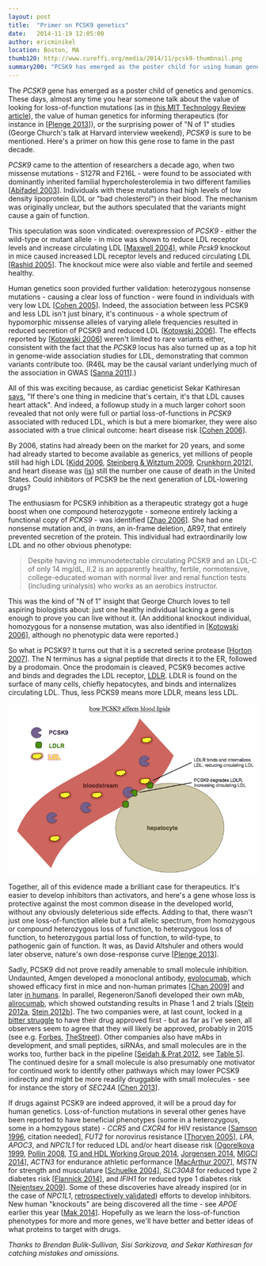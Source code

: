 ```yaml
---
layout: post
title:  "Primer on PCSK9 genetics"
date:   2014-11-19 12:05:00
author: ericminikel
location: Boston, MA
thumb120: http://www.cureffi.org/media/2014/11/pcsk9-thumbnail.png
summary200: "PCSK9 has emerged as the poster child for using human genetics to inform therapeutics. Here's a primer on how PCSK9 went from novel gene to drug target in just a few years."
---
```


The *PCSK9* gene has emerged as a poster child of genetics and genomics. These days, almost any time you hear someone talk about the value of looking for loss-of-function mutations (as in [this MIT Technology Review article](http://www.technologyreview.com/featuredstory/532421/the-search-for-exceptional-genomes/)), the value of human genetics for informing therapeutics (for instance in [[Plenge 2013]]), or the surprising power of "N of 1" studies (George Church's talk at Harvard interview weekend), *PCSK9* is sure to be mentioned. Here's a primer on how this gene rose to fame in the past decade.

*PCSK9* came to the attention of researchers a decade ago, when two missense mutations - S127R and F216L - were found to be associated with dominantly inherited familial hypercholesterolemia in two different families [[Abifadel 2003]]. Individuals with these mutations had high levels of low density lipoprotein (LDL or "bad cholesterol") in their blood. The mechanism was originally unclear, but the authors speculated that the variants might cause a gain of function.

This speculation was soon vindicated: overexpression of *PCSK9* - either the wild-type or mutant allele - in mice was shown to reduce LDL receptor levels and increase circulating LDL [[Maxwell 2004]], while *Pcsk9* knockout in mice caused increased LDL receptor levels and reduced circulating LDL [[Rashid 2005]]. The knockout mice were also viable and fertile and seemed healthy.

Human genetics soon provided further validation: heterozygous nonsense mutations - causing a clear loss of function - were found in individuals with very low LDL [[Cohen 2005]]. Indeed, the association between less PCSK9 and less LDL isn't just binary, it's continuous - a whole spectrum of hypomorphic missense alleles of varying allele frequencies resulted in reduced secretion of PCSK9 and reduced LDL [[Kotowski 2006]]. The effects reported by [[Kotowski 2006]] weren't limited to rare variants either, consistent with the fact that the *PCSK9* locus has also turned up as a top hit in genome-wide association studies for LDL, demonstrating that common variants contribute too. (R46L may be the causal variant underlying much of the association in GWAS [[Sanna 2011]].)

All of this was exciting because, as cardiac geneticist Sekar Kathiresan [says](https://twitter.com/skathire/status/533340489920311296), "If there's one thing in medicine that's certain, it's that LDL causes heart attack". And indeed, a followup study in a much larger cohort soon revealed that not only were full or partial loss-of-functions in *PCSK9* associated with reduced LDL, which is but a mere biomarker, they were also associated with a true clinical outcome: heart disease risk [[Cohen 2006]].

By 2006, statins had already been on the market for 20 years, and some had already started to become available as generics, yet millions of people still had high LDL [[Kidd 2006], [Steinberg & Witztum 2009], [Crunkhorn 2012]], and heart disease was ([is](http://www.cdc.gov/nchs/data/nvsr/nvsr61/nvsr61_04.pdf)) still the number one cause of death in the United States. Could inhibitors of PCSK9 be the next generation of LDL-lowering drugs?

The enthusiasm for PCSK9 inhibition as a therapeutic strategy got a huge boost when one compound heterozygote - someone entirely lacking a functional copy of *PCKS9* - was identified [[Zhao 2006]]. She had one nonsense mutation and, *in trans*, an in-frame deletion, &Delta;R97, that entirely prevented secretion of the protein. This individual had extraordinarily low LDL and no other obvious phenotype:

> Despite having no immunodetectable circulating PCSK9 and an LDL-C of only 14 mg/dL, II.2 is an apparently healthy, fertile, normotensive, college-educated woman with normal liver and renal function tests (including urinalysis) who works as an aerobics instructor.

This was the kind of "N of 1" insight that George Church loves to tell aspiring biologists about: just one healthy individual lacking a gene is enough to prove you can live without it. (An additional knockout individual, homozygous for a nonsense mutation, was also identified in [[Kotowski 2006]], although no phenotypic data were reported.)

So what *is* PCSK9? It turns out that it is a secreted serine protease [[Horton 2007]]. The N terminus has a signal peptide that directs it to the ER, followed by a prodomain. Once the prodomain is cleaved, PCSK9 becomes active and binds and degrades the LDL receptor, [LDLR](http://en.wikipedia.org/wiki/LDL_receptor). LDLR is found on the surface of many cells, chiefly hepatocytes, and binds and internalizes circulating LDL. Thus, less PCKS9 means more LDLR, means less LDL.

![](/media/2014/11/pcsk9-ldlr-ldl.png)

Together, all of this evidence made a brilliant case for therapeutics. It's easier to develop inhibitors than activators, and here's a gene whose loss is protective against the most common disease in the developed world, without any obviously deleterious side effects. Adding to that, there wasn't just one loss-of-function allele but a full allelic spectrum, from homozygous or compound heterozygous loss of function, to heterozygous loss of function, to heterozygous partial loss of function, to wild-type, to pathogenic gain of function. It was, as David Altshuler and others would later observe, nature's own dose-response curve [[Plenge 2013]].

Sadly, PCSK9 did not prove readily amenable to small molecule inhibition. Undaunted, Amgen developed a monoclonal antibody, [evolocumab](http://en.wikipedia.org/wiki/Evolocumab), which showed efficacy first in mice and non-human primates [[Chan 2009]] and later [in humans](http://investors.amgen.com/phoenix.zhtml?c=61656&p=RssLanding&cat=news&id=1893028). In parallel, Regeneron/Sanofi developed their own mAb, [alirocumab](http://en.wikipedia.org/wiki/Alirocumab), which showed outstanding results in Phase 1 and 2 trials [[Stein 2012a], [Stein 2012b]]. The two companies were, at last count, locked in [a bitter struggle](http://www.fiercebiotech.com/story/amgen-sues-block-sanofi-and-regeneron-pcsk9-goal-line/2014-10-17) to have their drug approved first - but as far as I've seen, all observers seem to agree that they will likely be approved, probably in 2015 (see e.g. [Forbes](http://www.forbes.com/sites/larryhusten/2014/08/31/early-hint-at-cardiovascular-outcomes-with-sanofis-and-regenerons-rapidly-advancing-cholesterol-drug/), [TheStreet](http://www.thestreet.com/story/12879832/2/pcsk9-and-other-novel-hypercholesterolemia-drugs-market-2014--2024.html)). Other companies also have mAbs in development, and small peptides, siRNAs, and small molecules are in the works too, further back in the pipeline [[Seidah & Prat 2012], see [Table 5](http://www.nature.com/nrd/journal/v11/n5/fig_tab/nrd3699_T5.html)]. The continued desire for a small molecule is also presumably one motivator for continued work to identify other pathways which may lower PCSK9 indirectly and might be more readily druggable with small molecules - see for instance the story of *SEC24A* [[Chen 2013]]. 

If drugs against PCSK9 are indeed approved, it will be a proud day for human genetics. Loss-of-function mutations in several other genes have been reported to have beneficial phenotypes (some in a heterozygous, some in a homzygous state) - *CCR5* and *CXCR4* for HIV resistance [[Samson 1996], citation needed], *FUT2* for norovirus resistance [[Thorven 2005]], *LPA*, *APOC3*, and *NPC1L1* for reduced LDL and/or heart disease risk [[Ogorelkova 1999], [Pollin 2008], [TG and HDL Working Group 2014], [Jorgensen 2014], [MIGCI 2014]], *ACTN3* for endurance athletic performance [[MacArthur 2007]], *MSTN* for strength and musculature [[Schuelke 2004]], *SLC30A8* for reduced type 2 diabetes risk [[Flannick 2014]], and *IFIH1* for reduced type 1 diabetes risk [[Nejentsev 2009]]. Some of these discoveries have already inspired (or in the case of *NPC1L1*, [retrospectively validated](http://en.wikipedia.org/wiki/Ezetimibe)) efforts to develop inhibitors. New human "knockouts" are being discovered all the time - see *APOE* earlier this year [[Mak 2014]]. Hopefully as we learn the loss-of-function phenotypes for more and more genes, we'll have better and better ideas of what proteins to target with drugs.

*Thanks to Brendan Bulik-Sullivan, Sisi Sarkizova, and Sekar Kathiresan for catching mistakes and omissions.*

[Yang 2002]: http://www.ncbi.nlm.nih.gov/pubmed/12202038 "Yang T, Espenshade PJ, Wright ME, Yabe D, Gong Y, Aebersold R, Goldstein JL, Brown MS. Crucial step in cholesterol homeostasis: sterols promote binding of SCAP to INSIG-1, a membrane protein that facilitates retention of SREBPs in ER. Cell. 2002 Aug 23;110(4):489-500. PubMed PMID: 12202038."

[Chen 2013]: http://www.ncbi.nlm.nih.gov/pubmed/23580231 "Chen XW, Wang H, Bajaj K, Zhang P, Meng ZX, Ma D, Bai Y, Liu HH, Adams E, Baines A, Yu G, Sartor MA, Zhang B, Yi Z, Lin J, Young SG, Schekman R, Ginsburg D. SEC24A deficiency lowers plasma cholesterol through reduced PCSK9 secretion. Elife. 2013 Apr 9;2:e00444. doi: 10.7554/eLife.00444. PubMed PMID: 23580231; PubMed Central PMCID: PMC3622177."

[Abifadel 2003]: http://www.ncbi.nlm.nih.gov/pubmed/12730697 "Abifadel M, Varret M, Rabès JP, Allard D, Ouguerram K, Devillers M, Cruaud C,  Benjannet S, Wickham L, Erlich D, Derré A, Villéger L, Farnier M, Beucler I, Bruckert E, Chambaz J, Chanu B, Lecerf JM, Luc G, Moulin P, Weissenbach J, Prat A, Krempf M, Junien C, Seidah NG, Boileau C. Mutations in PCSK9 cause autosomal dominant hypercholesterolemia. Nat Genet. 2003 Jun;34(2):154-6. PubMed PMID: 12730697."

[Maxwell 2004]: http://www.ncbi.nlm.nih.gov/pubmed/15118091/ "Maxwell KN, Breslow JL. Adenoviral-mediated expression of Pcsk9 in mice results in a low-density lipoprotein receptor knockout phenotype. Proc Natl Acad  Sci U S A. 2004 May 4;101(18):7100-5. Epub 2004 Apr 26. PubMed PMID: 15118091; PubMed Central PMCID: PMC406472."

[Rashid 2005]: http://www.ncbi.nlm.nih.gov/pubmed/15805190/ "Rashid S, Curtis DE, Garuti R, Anderson NN, Bashmakov Y, Ho YK, Hammer RE, Moon YA, Horton JD. Decreased plasma cholesterol and hypersensitivity to statins  in mice lacking Pcsk9. Proc Natl Acad Sci U S A. 2005 Apr 12;102(15):5374-9. Epub 2005 Apr 1. PubMed PMID: 15805190; PubMed Central PMCID: PMC556275."

[Cohen 2005]: http://www.ncbi.nlm.nih.gov/pubmed/15654334 "Cohen J, Pertsemlidis A, Kotowski IK, Graham R, Garcia CK, Hobbs HH. Low LDL cholesterol in individuals of African descent resulting from frequent nonsense mutations in PCSK9. Nat Genet. 2005 Feb;37(2):161-5. Epub 2005 Jan 16. Erratum in: Nat Genet. 2005 Mar;37(3):328. PubMed PMID: 15654334."

[Cohen 2006]: http://www.ncbi.nlm.nih.gov/pubmed/16554528 "Cohen JC, Boerwinkle E, Mosley TH Jr, Hobbs HH. Sequence variations in PCSK9,  low LDL, and protection against coronary heart disease. N Engl J Med. 2006 Mar 23;354(12):1264-72. PubMed PMID: 16554528."

[Kotowski 2006]: http://www.ncbi.nlm.nih.gov/pubmed/16465619 "Kotowski IK, Pertsemlidis A, Luke A, Cooper RS, Vega GL, Cohen JC, Hobbs HH. A spectrum of PCSK9 alleles contributes to plasma levels of low-density lipoprotein cholesterol. Am J Hum Genet. 2006 Mar;78(3):410-22. Epub 2006 Jan 20. PubMed PMID: 16465619; PubMed Central PMCID: PMC1380285."

[Zhao 2006]: http://www.ncbi.nlm.nih.gov/pubmed/16909389/ "Zhao Z, Tuakli-Wosornu Y, Lagace TA, Kinch L, Grishin NV, Horton JD, Cohen JC, Hobbs HH. Molecular characterization of loss-of-function mutations in PCSK9 and identification of a compound heterozygote. Am J Hum Genet. 2006 Sep;79(3):514-23. Epub 2006 Jul 18. PubMed PMID: 16909389; PubMed Central PMCID: PMC1559532."

[Plenge 2013]: http://www.ncbi.nlm.nih.gov/pubmed/23868113 "Plenge RM, Scolnick EM, Altshuler D. Validating therapeutic targets through human genetics. Nat Rev Drug Discov. 2013 Aug;12(8):581-94. doi: 10.1038/nrd4051. Epub 2013 Jul 19. Review. PubMed PMID: 23868113."

[Kidd 2006]: http://www.ncbi.nlm.nih.gov/pubmed/17078172 "Kidd J. Life after statin patent expiries. Nat Rev Drug Discov. 2006 Oct;5(10):813-4. PubMed PMID: 17078172."

[Crunkhorn 2012]: http://www.ncbi.nlm.nih.gov/pubmed/22212668 "Crunkhorn S. Trial watch: PCSK9 antibody reduces LDL cholesterol. Nat Rev Drug Discov. 2012 Jan 3;11(1):11. doi: 10.1038/nrd3633. PubMed PMID: 22212668."

[Horton 2007]: http://www.ncbi.nlm.nih.gov/pubmed/17215125/ "Horton JD, Cohen JC, Hobbs HH. Molecular biology of PCSK9: its role in LDL metabolism. Trends Biochem Sci. 2007 Feb;32(2):71-7. Epub 2007 Jan 9. Review. PubMed PMID: 17215125; PubMed Central PMCID: PMC2711871."

[Steinberg & Witztum 2009]: http://www.ncbi.nlm.nih.gov/pubmed/19506257 "Steinberg D, Witztum JL. Inhibition of PCSK9: a powerful weapon for achieving  ideal LDL cholesterol levels. Proc Natl Acad Sci U S A. 2009 Jun 16;106(24):9546-7. doi: 10.1073/pnas.0904560106. Epub 2009 Jun 8. PubMed PMID: 19506257; PubMed Central PMCID: PMC2701045."

[Chan 2009]: http://www.ncbi.nlm.nih.gov/pubmed/19443683 "Chan JC, Piper DE, Cao Q, Liu D, King C, Wang W, Tang J, Liu Q, Higbee J, Xia  Z, Di Y, Shetterly S, Arimura Z, Salomonis H, Romanow WG, Thibault ST, Zhang R, Cao P, Yang XP, Yu T, Lu M, Retter MW, Kwon G, Henne K, Pan O, Tsai MM, Fuchslocher B, Yang E, Zhou L, Lee KJ, Daris M, Sheng J, Wang Y, Shen WD, Yeh WC, Emery M, Walker NP, Shan B, Schwarz M, Jackson SM. A proprotein convertase subtilisin/kexin type 9 neutralizing antibody reduces serum cholesterol in mice and nonhuman primates. Proc Natl Acad Sci U S A. 2009 Jun 16;106(24):9820-5. doi: 10.1073/pnas.0903849106. Epub 2009 May 14. PubMed PMID: 19443683; PubMed Central  PMCID: PMC2682542."

[Stein 2012a]: http://www.ncbi.nlm.nih.gov/pubmed/22435370 "Stein EA, Mellis S, Yancopoulos GD, Stahl N, Logan D, Smith WB, Lisbon E, Gutierrez M, Webb C, Wu R, Du Y, Kranz T, Gasparino E, Swergold GD. Effect of a monoclonal antibody to PCSK9 on LDL cholesterol. N Engl J Med. 2012 Mar 22;366(12):1108-18. doi: 10.1056/NEJMoa1105803. PubMed PMID: 22435370."

[Stein 2012b]: http://www.ncbi.nlm.nih.gov/pubmed/22633824 "Stein EA, Gipe D, Bergeron J, Gaudet D, Weiss R, Dufour R, Wu R, Pordy R. Effect of a monoclonal antibody to PCSK9, REGN727/SAR236553, to reduce low-density lipoprotein cholesterol in patients with heterozygous familial hypercholesterolaemia on stable statin dose with or without ezetimibe therapy: a  phase 2 randomised controlled trial. Lancet. 2012 Jul 7;380(9836):29-36. doi: 10.1016/S0140-6736(12)60771-5. Epub 2012 May 26. PubMed PMID: 22633824."

[Samson 1996]: http://www.ncbi.nlm.nih.gov/pubmed/8751444 "Samson M, Libert F, Doranz BJ, Rucker J, Liesnard C, Farber CM, Saragosti S, Lapoumeroulie C, Cognaux J, Forceille C, Muyldermans G, Verhofstede C, Burtonboy  G, Georges M, Imai T, Rana S, Yi Y, Smyth RJ, Collman RG, Doms RW, Vassart G, Parmentier M. Resistance to HIV-1 infection in caucasian individuals bearing mutant alleles of the CCR-5 chemokine receptor gene. Nature. 1996 Aug 22;382(6593):722-5. PubMed PMID: 8751444."

[Ogorelkova 1999]: http://www.ncbi.nlm.nih.gov/pubmed/10484779 "Ogorelkova M, Gruber A, Utermann G. Molecular basis of congenital lp(a) deficiency: a frequent apo(a) 'null' mutation in caucasians. Hum Mol Genet. 1999  Oct;8(11):2087-96. PubMed PMID: 10484779."

[Pollin 2008]: http://www.ncbi.nlm.nih.gov/pubmed/19074352 "Pollin TI, Damcott CM, Shen H, Ott SH, Shelton J, Horenstein RB, Post W, McLenithan JC, Bielak LF, Peyser PA, Mitchell BD, Miller M, O'Connell JR, Shuldiner AR. A null mutation in human APOC3 confers a favorable plasma lipid profile and apparent cardioprotection. Science. 2008 Dec 12;322(5908):1702-5. doi: 10.1126/science.1161524. PubMed PMID: 19074352; PubMed Central PMCID: PMC2673993."

[MacArthur 2007]: http://www.ncbi.nlm.nih.gov/pubmed/17828264 "MacArthur DG, Seto JT, Raftery JM, Quinlan KG, Huttley GA, Hook JW, Lemckert FA, Kee AJ, Edwards MR, Berman Y, Hardeman EC, Gunning PW, Easteal S, Yang N, North KN. Loss of ACTN3 gene function alters mouse muscle metabolism and shows evidence of positive selection in humans. Nat Genet. 2007 Oct;39(10):1261-5. Epub 2007 Sep 9. PubMed PMID: 17828264."

[Schuelke 2004]: http://www.ncbi.nlm.nih.gov/pubmed/15215484 "Schuelke M, Wagner KR, Stolz LE, Hübner C, Riebel T, Kömen W, Braun T, Tobin JF, Lee SJ. Myostatin mutation associated with gross muscle hypertrophy in a child. N Engl J Med. 2004 Jun 24;350(26):2682-8. PubMed PMID: 15215484."

[Balemans 2001]: http://www.ncbi.nlm.nih.gov/pubmed/11181578 "Balemans W, Ebeling M, Patel N, Van Hul E, Olson P, Dioszegi M, Lacza C, Wuyts W, Van Den Ende J, Willems P, Paes-Alves AF, Hill S, Bueno M, Ramos FJ, Tacconi P, Dikkers FG, Stratakis C, Lindpaintner K, Vickery B, Foernzler D, Van Hul W. Increased bone density in sclerosteosis is due to the deficiency of a novel secreted protein (SOST). Hum Mol Genet. 2001 Mar 1;10(5):537-43. PubMed PMID: 11181578."

[Thorven 2005]: http://www.ncbi.nlm.nih.gov/pubmed/16306606 "Thorven M, Grahn A, Hedlund KO, Johansson H, Wahlfrid C, Larson G, Svensson L. A homozygous nonsense mutation (428G-->A) in the human secretor (FUT2) gene provides resistance to symptomatic norovirus (GGII) infections. J Virol. 2005 Dec;79(24):15351-5. PubMed PMID: 16306606; PubMed Central PMCID: PMC1315998."

[Flannick 2014]: http://www.ncbi.nlm.nih.gov/pubmed/24584071 "Flannick J, Thorleifsson G, Beer NL, Jacobs SB, Grarup N, Burtt NP, Mahajan A, Fuchsberger C, Atzmon G, Benediktsson R, Blangero J, Bowden DW, Brandslund I, Brosnan J, Burslem F, Chambers J, Cho YS, Christensen C, Douglas DA, Duggirala R, Dymek Z, Farjoun Y, Fennell T, Fontanillas P, Forsén T, Gabriel S, Glaser B, Gudbjartsson DF, Hanis C, Hansen T, Hreidarsson AB, Hveem K, Ingelsson E, Isomaa  B, Johansson S, Jørgensen T, Jørgensen ME, Kathiresan S, Kong A, Kooner J, Kravic J, Laakso M, Lee JY, Lind L, Lindgren CM, Linneberg A, Masson G, Meitinger T, Mohlke KL, Molven A, Morris AP, Potluri S, Rauramaa R, Ribel-Madsen R, Richard AM, Rolph T, Salomaa V, Segrè AV, Skärstrand H, Steinthorsdottir V, Stringham HM, Sulem P, Tai ES, Teo YY, Teslovich T, Thorsteinsdottir U, Trimmer JK, Tuomi T, Tuomilehto J, Vaziri-Sani F, Voight BF, Wilson JG, Boehnke M, McCarthy MI, Njølstad PR, Pedersen O; Go-T2D Consortium; T2D-GENES Consortium, Groop L, Cox DR, Stefansson K, Altshuler D. Loss-of-function mutations in SLC30A8 protect against type 2 diabetes. Nat Genet. 2014 Apr;46(4):357-63. doi: 10.1038/ng.2915.  Epub 2014 Mar 2. PubMed PMID: 24584071; PubMed Central PMCID: PMC4051628."

[Mak 2014]: http://www.ncbi.nlm.nih.gov/pubmed/25111166 "Mak AC, Pullinger CR, Tang LF, Wong JS, Deo RC, Schwarz JM, Gugliucci A, Movsesyan I, Ishida BY, Chu C, Poon A, Kim P, Stock EO, Schaefer EJ, Asztalos BF, Castellano JM, Wyss-Coray T, Duncan JL, Miller BL, Kane JP, Kwok PY, Malloy MJ. Effects of the absence of apolipoprotein e on lipoproteins, neurocognitive function, and retinal function. JAMA Neurol. 2014 Oct 1;71(10):1228-36. doi: 10.1001/jamaneurol.2014.2011. PubMed PMID: 25111166."

[Nejentsev 2009]: http://www.ncbi.nlm.nih.gov/pubmed/19264985 "Nejentsev S, Walker N, Riches D, Egholm M, Todd JA. Rare variants of IFIH1, a  gene implicated in antiviral responses, protect against type 1 diabetes. Science. 2009 Apr 17;324(5925):387-9. doi: 10.1126/science.1167728. Epub 2009 Mar 5. PubMed PMID: 19264985; PubMed Central PMCID: PMC2707798."

[MIGCI 2014]: http://www.ncbi.nlm.nih.gov/pubmed/25390462 "The Myocardial Infarction Genetics Consortium Investigators. Inactivating Mutations in NPC1L1 and Protection from Coronary Heart Disease. N Engl J Med. 2014 Nov 12. [Epub ahead of print] PubMed PMID: 25390462."

[Seidah & Prat 2012]: http://www.ncbi.nlm.nih.gov/pubmed/22679642 "Seidah NG, Prat A. The biology and therapeutic targeting of the proprotein convertases. Nat Rev Drug Discov. 2012 May;11(5):367-83. Review. PubMed PMID: 22679642."

[Sanna 2011]: http://www.ncbi.nlm.nih.gov/pubmed/21829380 "Sanna S, Li B, Mulas A, Sidore C, Kang HM, Jackson AU, Piras MG, Usala G, Maninchedda G, Sassu A, Serra F, Palmas MA, Wood WH 3rd, Njølstad I, Laakso M, Hveem K, Tuomilehto J, Lakka TA, Rauramaa R, Boehnke M, Cucca F, Uda M, Schlessinger D, Nagaraja R, Abecasis GR. Fine mapping of five loci associated with low-density lipoprotein cholesterol detects variants that double the explained heritability. PLoS Genet. 2011 Jul;7(7):e1002198. doi: 10.1371/journal.pgen.1002198. Epub 2011 Jul 28. PubMed PMID: 21829380; PubMed Central PMCID: PMC3145627."

[Chen 2013]: http://www.ncbi.nlm.nih.gov/pubmed/23580231 "Chen XW, Wang H, Bajaj K, Zhang P, Meng ZX, Ma D, Bai Y, Liu HH, Adams E, Baines A, Yu G, Sartor MA, Zhang B, Yi Z, Lin J, Young SG, Schekman R, Ginsburg D. SEC24A deficiency lowers plasma cholesterol through reduced PCSK9 secretion. Elife. 2013 Apr 9;2:e00444. doi: 10.7554/eLife.00444. PubMed PMID: 23580231; PubMed Central PMCID: PMC3622177."

[Jorgensen 2014]: http://www.ncbi.nlm.nih.gov/pubmed/24941082 "Jørgensen AB, Frikke-Schmidt R, Nordestgaard BG, Tybjærg-Hansen A. Loss-of-function mutations in APOC3 and risk of ischemic vascular disease. N Engl J Med. 2014 Jul 3;371(1):32-41. doi: 10.1056/NEJMoa1308027. Epub 2014 Jun 18. PubMed PMID: 24941082."

[TG and HDL Working Group 2014]: http://www.ncbi.nlm.nih.gov/pubmed/24941081 "TG and HDL Working Group of the Exome Sequencing Project, National Heart, Lung, and Blood Institute, Crosby J, Peloso GM, Auer PL, Crosslin DR, Stitziel NO, Lange LA, Lu Y, Tang ZZ, Zhang H, Hindy G, Masca N, Stirrups K, Kanoni S, Do  R, Jun G, Hu Y, Kang HM, Xue C, Goel A, Farrall M, Duga S, Merlini PA, Asselta R, Girelli D, Olivieri O, Martinelli N, Yin W, Reilly D, Speliotes E, Fox CS, Hveem  K, Holmen OL, Nikpay M, Farlow DN, Assimes TL, Franceschini N, Robinson J, North  KE, Martin LW, DePristo M, Gupta N, Escher SA, Jansson JH, Van Zuydam N, Palmer CN, Wareham N, Koch W, Meitinger T, Peters A, Lieb W, Erbel R, Konig IR, Kruppa J, Degenhardt F, Gottesman O, Bottinger EP, O'Donnell CJ, Psaty BM, Ballantyne CM, Abecasis G, Ordovas JM, Melander O, Watkins H, Orho-Melander M, Ardissino D,  Loos RJ, McPherson R, Willer CJ, Erdmann J, Hall AS, Samani NJ, Deloukas P, Schunkert H, Wilson JG, Kooperberg C, Rich SS, Tracy RP, Lin DY, Altshuler D, Gabriel S, Nickerson DA, Jarvik GP, Cupples LA, Reiner AP, Boerwinkle E, Kathiresan S. Loss-of-function mutations in APOC3, triglycerides, and coronary disease. N Engl J Med. 2014 Jul 3;371(1):22-31. doi: 10.1056/NEJMoa1307095. Epub  2014 Jun 18. PubMed PMID: 24941081; PubMed Central PMCID: PMC4180269."
